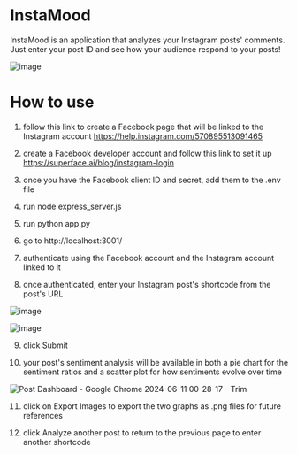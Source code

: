 # InstaMood

InstaMood is an application that analyzes your Instagram posts' comments. Just enter your post ID and see how your audience respond to your posts!

![image](https://github.com/suxxmjz/InstaMood/assets/92133996/db99bedf-3040-4495-9857-62e4901b7d7f)

# How to use

1. follow this link to create a Facebook page that will be linked to the Instagram account https://help.instagram.com/570895513091465

2. create a Facebook developer account and follow this link to set it up https://superface.ai/blog/instagram-login

3. once you have the Facebook client ID and secret, add them to the .env file

4. run node express_server.js

5. run python app.py

6. go to http://localhost:3001/

7. authenticate using the Facebook account and the Instagram account linked to it

8. once authenticated, enter your Instagram post's shortcode from the post's URL

![image](https://github.com/suxxmjz/InstaMood/assets/92133996/0dfe2098-ac62-4b4d-832e-fb98bb975c04)

![image](https://github.com/suxxmjz/InstaMood/assets/92133996/073231ef-4250-4f4c-9925-c799b943bfa4)

9. click Submit
  
10. your post's sentiment analysis will be available in both a pie chart for the sentiment ratios and a scatter plot for how sentiments evolve over time

![Post Dashboard - Google Chrome 2024-06-11 00-28-17 - Trim](https://github.com/suxxmjz/InstaMood/assets/92133996/db6f5dcc-de92-4612-8c26-f4b09f05c114)

11. click on Export Images to export the two graphs as .png files for future references

12. click Analyze another post to return to the previous page to enter another shortcode
